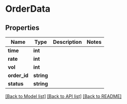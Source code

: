# OrderData

## Properties
Name | Type | Description | Notes
------------ | ------------- | ------------- | -------------
**time** | **int** |  | 
**rate** | **int** |  | 
**vol** | **int** |  | 
**order_id** | **string** |  | 
**status** | **string** |  | 

[[Back to Model list]](../README.md#documentation-for-models) [[Back to API list]](../README.md#documentation-for-api-endpoints) [[Back to README]](../README.md)


